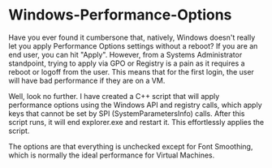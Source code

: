 # Windows-Performance-Options

Have you ever found it cumbersone that, natively, Windows doesn't really let you apply Performance Options settings without a reboot? If you are an end user, you can hit "Apply". However, from a Systems Administrator standpoint, trying to apply via GPO or Registry is a pain as it requires a reboot or logoff from the user. This means that for the first login, the user will have bad performance if they are on a VM. 


Well, look no further. I have created a C++ script that will apply performance options using the Windows API and registry calls, which apply keys that cannot be set by SPI (SystemParametersInfo) calls. After this script runs, it will end explorer.exe and restart it. This effortlessly applies the script. 

The options are that everything is unchecked except for Font Smoothing, which is normally the ideal performance for Virtual Machines. 
